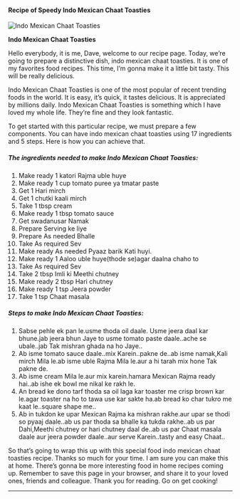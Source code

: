             

#### Recipe of Speedy Indo Mexican Chaat Toasties

![Indo Mexican Chaat Toasties](https://img-global.cpcdn.com/recipes/6937090b8c9f3175/751x532cq70/indo-mexican-chaat-toasties-recipe-main-photo.jpg)

**Indo Mexican Chaat Toasties**

Hello everybody, it is me, Dave, welcome to our recipe page. Today, we’re going to prepare a distinctive dish, indo mexican chaat toasties. It is one of my favorites food recipes. This time, I’m gonna make it a little bit tasty. This will be really delicious.

Indo Mexican Chaat Toasties is one of the most popular of recent trending foods in the world. It is easy, it’s quick, it tastes delicious. It is appreciated by millions daily. Indo Mexican Chaat Toasties is something which I have loved my whole life. They’re fine and they look fantastic.

To get started with this particular recipe, we must prepare a few components. You can have indo mexican chaat toasties using 17 ingredients and 5 steps. Here is how you can achieve that.

##### The ingredients needed to make Indo Mexican Chaat Toasties:

1.  Make ready 1 katori Rajma uble huye
2.  Make ready 1 cup tomato puree ya tmatar paste
3.  Get 1 Hari mirch
4.  Get 1 chutki kaali mirch
5.  Take 1 tbsp cream
6.  Make ready 1 tbsp tomato sauce
7.  Get swadanusar Namak
8.  Prepare Serving ke liye
9.  Prepare As needed Bhalle
10.  Take As required Sev
11.  Make ready As needed Pyaaz barik Kati huyi.
12.  Make ready 1 Aaloo uble huye(thode se)agar daalna chaho to
13.  Take As required Sev
14.  Take 2 tbsp Imli ki Meethi chutney
15.  Make ready 2 tbsp Hari chutney
16.  Make ready 1 tsp Jeera powder
17.  Take 1 tsp Chaat masala

##### Steps to make Indo Mexican Chaat Toasties:

1.  Sabse pehle ek pan le.usme thoda oil daale. Usme jeera daal kar bhune.jab jeera bhun Jaye to usme tomato paste daale..ache se ubale..jab Tak mishran ghada na ho Jaye..
2.  Ab isme tomato sauce daale..mix Karein..pakne de..ab isme namak,Kali mirch Mila le.ab isme uble Rajma Mila le.aur a hi tarah mix hone Tak pakne de.
3.  Ab isme cream Mila le.aur mix karein.hamara Mexican Rajma ready hai..ab ishe ek bowl me nikal ke rakh le.
4.  An bread ke dono tarf thoda sa oil laga kar toaster me crisp brown kar le.agar toaster na ho to tawa use kar sakte ha.ab bread ko char tukro me kaat le..square shape me..
5.  Ab in tukdon ke upar Mexican Rajma ka mishran rakhe.aur upar se thodi so pyaaj daale..ab us par thoda sa bhalle ka tukda rakhe..ab us par Dahi,Meethi chutney or hari chutney daal de..ab us par Chaat masala daale aur jeera powder daale..aur serve Karein..tasty and easy Chaat..

So that’s going to wrap this up with this special food indo mexican chaat toasties recipe. Thanks so much for your time. I am sure you can make this at home. There’s gonna be more interesting food in home recipes coming up. Remember to save this page in your browser, and share it to your loved ones, friends and colleague. Thank you for reading. Go on get cooking!

* * *